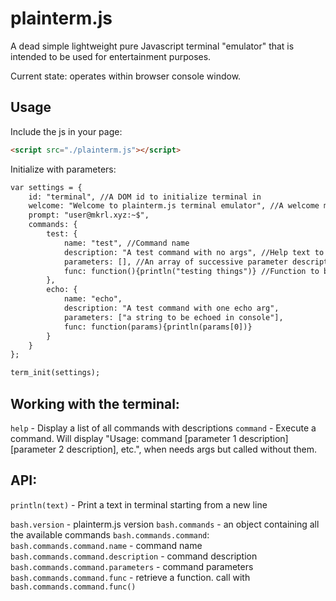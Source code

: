 # plainterm.js

A dead simple lightweight pure Javascript terminal "emulator" that is intended to be used for entertainment purposes.

Current state: operates within browser console window.

## Usage

Include the js in your page:

```html
<script src="./plainterm.js"></script>
```

Initialize with parameters:

```html
var settings = {
    id: "terminal", //A DOM id to initialize terminal in
    welcome: "Welcome to plainterm.js terminal emulator", //A welcome message that is being printed on initialization
    prompt: "user@mkrl.xyz:~$",
    commands: {
        test: {
            name: "test", //Command name
            description: "A test command with no args", //Help text to be displayed when `help` command is called
            parameters: [], //An array of successive parameter descriptions, used when the command that needs args is being called without any args
            func: function(){println("testing things")} //Function to be called when the command is executed. Accepts an array of parameters, ordered in the same way as in the previous property (see the next command for example)
        },
        echo: {
            name: "echo",
            description: "A test command with one echo arg",
            parameters: ["a string to be echoed in console"],
            func: function(params){println(params[0])}
        }
    }
};

term_init(settings);
```

## Working with the terminal:

`help` - Display a list of all commands with descriptions
`command` - Execute a command. Will display "Usage: command [parameter 1 description] [parameter 2 description], etc.", when needs args but called without them.

## API:

`println(text)` - Print a text in terminal starting from a new line

`bash.version` - plainterm.js version
`bash.commands` - an object containing all the available commands
`bash.commands.command`: 
    `bash.commands.command.name` - command name
    `bash.commands.command.description` - command description
    `bash.commands.command.parameters` - command parameters
    `bash.commands.command.func` - retrieve a function. call with `bash.commands.command.func()`